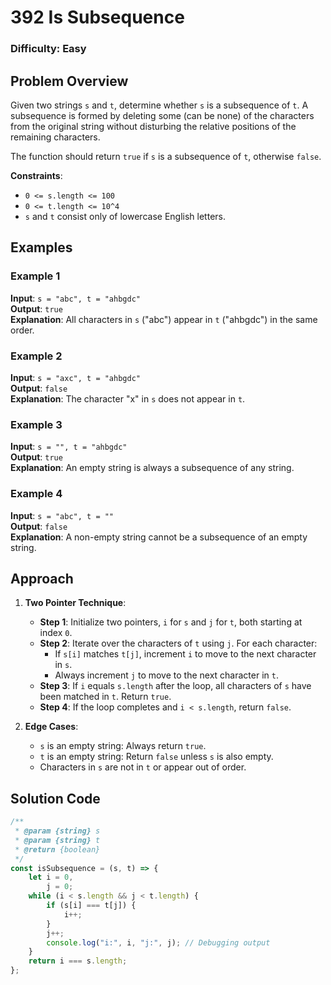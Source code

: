 # 392 Is Subsequence

### Difficulty: Easy

## Problem Overview

Given two strings `s` and `t`, determine whether `s` is a subsequence of `t`. A subsequence is formed by deleting some (can be none) of the characters from the original string without disturbing the relative positions of the remaining characters.

The function should return `true` if `s` is a subsequence of `t`, otherwise `false`.

**Constraints**:

-   `0 <= s.length <= 100`
-   `0 <= t.length <= 10^4`
-   `s` and `t` consist only of lowercase English letters.

## Examples

### Example 1

**Input**: `s = "abc", t = "ahbgdc"`  
**Output**: `true`  
**Explanation**: All characters in `s` ("abc") appear in `t` ("ahbgdc") in the same order.

### Example 2

**Input**: `s = "axc", t = "ahbgdc"`  
**Output**: `false`  
**Explanation**: The character "x" in `s` does not appear in `t`.

### Example 3

**Input**: `s = "", t = "ahbgdc"`  
**Output**: `true`  
**Explanation**: An empty string is always a subsequence of any string.

### Example 4

**Input**: `s = "abc", t = ""`  
**Output**: `false`  
**Explanation**: A non-empty string cannot be a subsequence of an empty string.

## Approach

1. **Two Pointer Technique**:

    - **Step 1**: Initialize two pointers, `i` for `s` and `j` for `t`, both starting at index `0`.
    - **Step 2**: Iterate over the characters of `t` using `j`. For each character:
        - If `s[i]` matches `t[j]`, increment `i` to move to the next character in `s`.
        - Always increment `j` to move to the next character in `t`.
    - **Step 3**: If `i` equals `s.length` after the loop, all characters of `s` have been matched in `t`. Return `true`.
    - **Step 4**: If the loop completes and `i < s.length`, return `false`.

2. **Edge Cases**:
    - `s` is an empty string: Always return `true`.
    - `t` is an empty string: Return `false` unless `s` is also empty.
    - Characters in `s` are not in `t` or appear out of order.

## Solution Code

```javascript
/**
 * @param {string} s
 * @param {string} t
 * @return {boolean}
 */
const isSubsequence = (s, t) => {
	let i = 0,
		j = 0;
	while (i < s.length && j < t.length) {
		if (s[i] === t[j]) {
			i++;
		}
		j++;
		console.log("i:", i, "j:", j); // Debugging output
	}
	return i === s.length;
};
```
